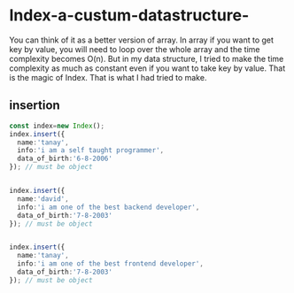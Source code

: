 # Index-a-custum-datastructure-
You can think of it as a better version of array. In array if you want to get key by value, you will need to loop over the whole array and the time complexity becomes O(n). But in my data structure, I tried to make the time complexity as much as constant even if you want to take key by value. That is the magic of Index. That is what I had tried to make.

## insertion
```typescript
const index=new Index();
index.insert({
  name:'tanay',
  info:'i am a self taught programmer',
  data_of_birth:'6-8-2006'
}); // must be object


index.insert({
  name:'david',
  info:'i am one of the best backend developer',
  data_of_birth:'7-8-2003'
}); // must be object


index.insert({
  name:'tanay',
  info:'i am one of the best frontend developer',
  data_of_birth:'7-8-2003'
}); // must be object

```
